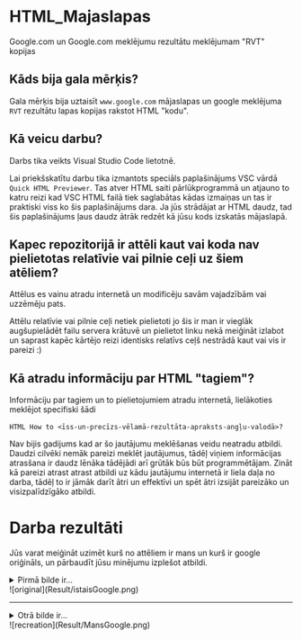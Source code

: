 # HTML_Majaslapas
Google.com un Google.com meklējumu rezultātu meklējumam "RVT" kopijas

## Kāds bija gala mērķis?
Gala mērķis bija uztaisīt `www.google.com` mājaslapas un google meklējuma `RVT` rezultātu lapas kopijas rakstot HTML "kodu".

## Kā veicu darbu?
Darbs tika veikts Visual Studio Code lietotnē.

Lai priekšskatītu darbu tika izmantots speciāls paplašinājums VSC vārdā `Quick HTML Previewer`. Tas atver HTML saiti pārlūkprogrammā un atjauno to katru reizi kad VSC HTML failā tiek saglabātas kādas izmaiņas un tas ir praktiski viss ko šis paplašinājums dara. Ja jūs strādājat ar HTML daudz, tad šis paplašinājums ļaus daudz ātrāk redzēt kā jūsu kods izskatās mājaslapā.

## Kapec repozitorijā ir attēli kaut vai koda nav pielietotas relatīvie vai pilnie ceļi uz šiem atēliem?
Attēlus es vainu atradu internetā un modificēju savām vajadzībām vai uzzēmēju pats.

Attēlu relatīvie vai pilnie ceļi netiek pielietoti jo šis ir man ir vieglāk augšupielādēt failu servera krātuvē un pielietot linku nekā meiģināt izlabot un saprast kapēc kārtējo reizi identisks relatīvs ceļš nestrādā kaut vai vis ir pareizi :)

## Kā atradu informāciju par HTML "tagiem"?
Informāciju par tagiem un to pielietojumiem atradu internetā, lielākoties meklējot specifiski šādi
```
HTML How to <īss-un-precīzs-vēlamā-rezultāta-apraksts-angļu-valodā>?
```
Nav bijis gadijums kad ar šo jautājumu meklēšanas veidu neatradu atbildi. Daudzi cilvēki nemāk pareizi meklēt jautājumus, tādēļ  viņiem informācijas atrasšana ir daudz lēnāka tādējādi arī grūtāk būs būt programmētājam. Zināt kā pareizi atrast atrast atbildi uz kādu jautājumu internetā ir liela daļa no darba, tādēļ to ir jāmāk darīt ātri un effektīvi un spēt ātri izsijāt pareizāko un visizpalīdzīgāko atbildi.

# Darba rezultāti
Jūs varat meiģināt uzimēt kurš no attēliem ir mans un kurš ir google oriģināls, un pārbaudīt jūsu minējumu izplešot atbildi.

<details>
  <summary>Pirmā bilde ir...</summary>
  Oriģinālā sākuma lapa.
</details>
![original](Result/istaisGoogle.png)

---

<details>
  <summary>Otrā bilde ir...</summary>
  Mans Google sākumlapas veidošanas meiģinājums
</details>
![recreation](Result/MansGoogle.png)